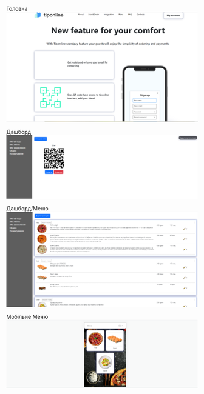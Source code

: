 Головна
![img.png](img.png)

Дашборд
![img_1.png](img_1.png)

Дашборд/Меню
![img_2.png](img_2.png)

Мобільне Меню
![img_3.png](img_3.png)
